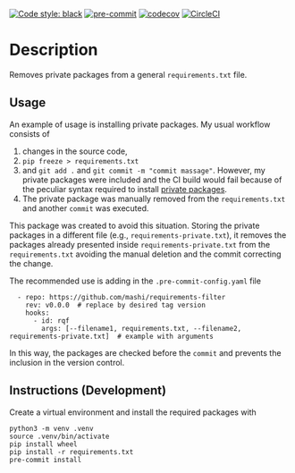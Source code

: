 [![Code style: black](https://img.shields.io/badge/code%20style-black-000000.svg)](https://github.com/psf/black)
[![pre-commit](https://img.shields.io/badge/pre--commit-enabled-brightgreen?logo=pre-commit&logoColor=white)](https://github.com/pre-commit/pre-commit)
[![codecov](https://codecov.io/gh/mashi/requirements-filter/branch/main/graph/badge.svg?token=HSSZFVCNOJ)](https://codecov.io/gh/mashi/requirements-filter)
[![CircleCI](https://circleci.com/gh/circleci/circleci-docs.svg?style=shield)](https://app.circleci.com/pipelines/github/mashi/requirements-filter?branch=main)


# Description
Removes private packages from a general `requirements.txt` file.


## Usage
An example of usage is installing private packages. My usual workflow consists of
1. changes in the source code,
1. `pip freeze > requirements.txt`
1. and `git add .` and `git commit -m "commit massage"`.
    However, my private packages were included and the CI build would fail because of
    the peculiar syntax required to install
    [private packages](https://docs.readthedocs.io/en/stable/guides/private-python-packages.html).
1. The private package was manually removed from the `requirements.txt` and another `commit` was executed.

This package was created to avoid this situation. Storing the private packages
in a different file (e.g., `requirements-private.txt`), it removes the
packages already presented inside `requirements-private.txt` from the `requirements.txt`
avoiding the manual deletion and the commit correcting the change.

The recommended use is adding in the `.pre-commit-config.yaml` file
```
  - repo: https://github.com/mashi/requirements-filter
    rev: v0.0.0  # replace by desired tag version
    hooks:
      - id: rqf
        args: [--filename1, requirements.txt, --filename2, requirements-private.txt]  # example with arguments
```

In this way, the packages are checked before the `commit` and prevents the inclusion in the version control.


## Instructions (Development)
Create a virtual environment and install the required packages with
```
python3 -m venv .venv
source .venv/bin/activate
pip install wheel
pip install -r requirements.txt
pre-commit install
```
